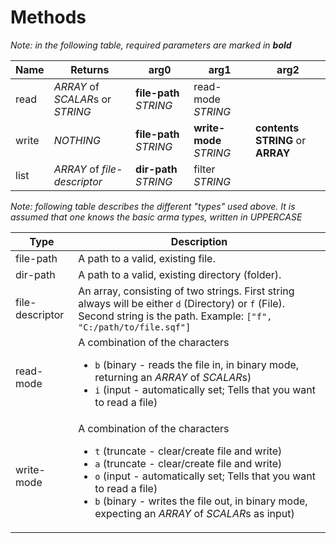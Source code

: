 # Methods

*Note: in the following table, required parameters are marked in **bold***

| Name  | Returns                          |          arg0          |          arg1           |                  arg2                |
|-------|----------------------------------|------------------------|-------------------------|--------------------------------------|
| read  | *ARRAY* of *SCALAR*s or *STRING* | **file-path** *STRING* |    read-mode *STRING*   |                                      |
| write |             *NOTHING*            | **file-path** *STRING* | **write-mode** *STRING* | **contents** **STRING** or **ARRAY** |
| list  |   *ARRAY* of *file-descriptor*   | **dir-path** *STRING*  |      filter *STRING*    |                                      |


*Note: following table describes the different "types" used above. It is assumed that one knows the basic arma types, written in UPPERCASE*

| Type            | Description                                     |
|-----------------|-------------------------------------------------|
| file-path       | A path to a valid, existing file.               |
| dir-path        | A path to a valid, existing directory (folder). |
| file-descriptor | An array, consisting of two strings. First string always will be either `d` (Directory) or `f` (File). Second string is the path. Example: `["f", "C:/path/to/file.sqf"]` |
| read-mode       | A combination of the characters <ul><li>`b` (binary - reads the file in, in binary mode, returning an *ARRAY* of *SCALAR*s)</li><li>`i` (input - automatically set; Tells that you want to read a file)</li></ul>|
| write-mode      | A combination of the characters <ul><li>`t` (truncate - clear/create file and write)</li><li>`a` (truncate - clear/create file and write)</li><li>`o` (input - automatically set; Tells that you want to read a file)</li><li>`b` (binary - writes the file out, in binary mode, expecting an *ARRAY* of *SCALAR*s as input)</li></ul>|
